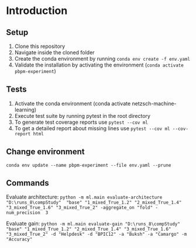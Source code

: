 # Introduction 
## Setup
1. Clone this repository
2. Navigate inside the cloned folder
3. Create the conda environment by running `conda env create -f env.yaml`
4. Validate the installation by activating the environment (`conda activate pbpm-experiment`)

## Tests
1. Activate the conda environment (conda activate netzsch-machine-learning)
2. Execute test suite by running pytest in the root directory 
3. To generate test coverage reports use `pytest --cov ml`
4. To get a detailed report about missing lines use `pytest --cov ml --cov-report html`

## Change environment
`conda env update --name pbpm-experiment --file env.yaml --prune`

## Commands
Evaluate architecture: 
`python -m ml.main evaluate-architecture "D:\runs_8\compStudy"  "base" "1_mixed_True_1.2" "2_mixed_True_1.4" "3_mixed_True_1.6" "3_mixed_True_2" -aggregate_on "fold" -num_precision 
3`

Evaluate gain:
`python -m ml.main evaluate-gain "D:\runs_8\compStudy"  "base" "1_mixed_True_1.2" "2_mixed_True_1.4" "3_mixed_True_1.6" "3_mixed_True_2" -d "Helpdesk" -d "BPIC12" -a "Buksh" -a "Camargo" -m "Accuracy"
`
